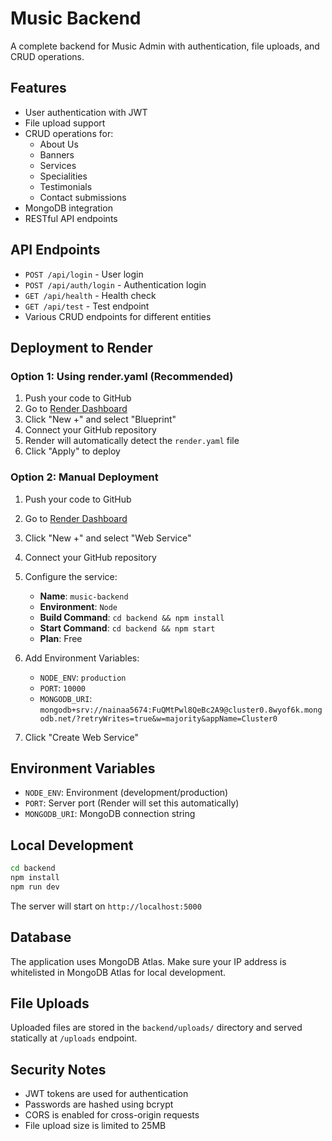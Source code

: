 # Music Backend

A complete backend for Music Admin with authentication, file uploads, and CRUD operations.

## Features

- User authentication with JWT
- File upload support
- CRUD operations for:
  - About Us
  - Banners
  - Services
  - Specialities
  - Testimonials
  - Contact submissions
- MongoDB integration
- RESTful API endpoints

## API Endpoints

- `POST /api/login` - User login
- `POST /api/auth/login` - Authentication login
- `GET /api/health` - Health check
- `GET /api/test` - Test endpoint
- Various CRUD endpoints for different entities

## Deployment to Render

### Option 1: Using render.yaml (Recommended)

1. Push your code to GitHub
2. Go to [Render Dashboard](https://dashboard.render.com/)
3. Click "New +" and select "Blueprint"
4. Connect your GitHub repository
5. Render will automatically detect the `render.yaml` file
6. Click "Apply" to deploy

### Option 2: Manual Deployment

1. Push your code to GitHub
2. Go to [Render Dashboard](https://dashboard.render.com/)
3. Click "New +" and select "Web Service"
4. Connect your GitHub repository
5. Configure the service:
   - **Name**: `music-backend`
   - **Environment**: `Node`
   - **Build Command**: `cd backend && npm install`
   - **Start Command**: `cd backend && npm start`
   - **Plan**: Free

6. Add Environment Variables:
   - `NODE_ENV`: `production`
   - `PORT`: `10000`
   - `MONGODB_URI`: `mongodb+srv://nainaa5674:FuQMtPwl8QeBc2A9@cluster0.8wyof6k.mongodb.net/?retryWrites=true&w=majority&appName=Cluster0`

7. Click "Create Web Service"

## Environment Variables

- `NODE_ENV`: Environment (development/production)
- `PORT`: Server port (Render will set this automatically)
- `MONGODB_URI`: MongoDB connection string

## Local Development

```bash
cd backend
npm install
npm run dev
```

The server will start on `http://localhost:5000`

## Database

The application uses MongoDB Atlas. Make sure your IP address is whitelisted in MongoDB Atlas for local development.

## File Uploads

Uploaded files are stored in the `backend/uploads/` directory and served statically at `/uploads` endpoint.

## Security Notes

- JWT tokens are used for authentication
- Passwords are hashed using bcrypt
- CORS is enabled for cross-origin requests
- File upload size is limited to 25MB
